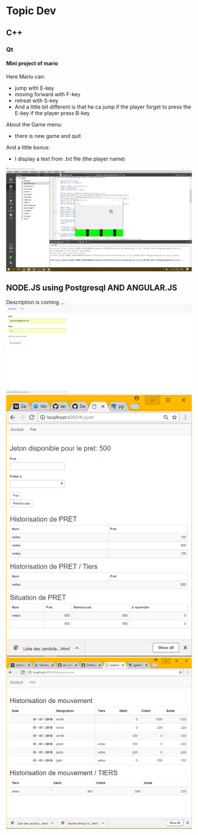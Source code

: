 # Topic Dev
## C++
### Qt
#### Mini project of mario

Here Mario can:
- jump with E-key
- moving forward with F-key
- retreat with S-key
- And a little bit different is that he ca jump if the player forget to press the E-key if the player press B-key

About the Game menu:
- there is new game and quit

And a little bonus:
- I display a text from .txt file (the player name)

![](https://github.com/zulmianah/dev-/blob/master/qt/brick/screenshot/game.PNG)
## NODE.JS using Postgresql AND ANGULAR.JS
Description is coming ...
![](https://github.com/zulmianah/dev-/blob/master/nodejs%20and%20angularjs/screenshot/login.PNG)
![](https://github.com/zulmianah/dev-/blob/master/nodejs%20and%20angularjs/screenshot/pret.PNG)
![](https://github.com/zulmianah/dev-/blob/master/nodejs%20and%20angularjs/screenshot/historisation.PNG)
